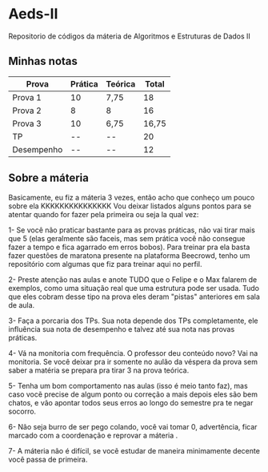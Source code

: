 # Aeds-II
Repositorio de códigos da máteria de Algoritmos e Estruturas de Dados II

## Minhas notas
| Prova | Prática | Teórica | Total |
| --- | --- | --- | --- |
| Prova 1| 10 | 7,75 | 18 |
| Prova 2| 8 | 8 | 16 |
| Prova 3| 10 | 6,75 | 16,75 |
| TP | -- | -- | 20 |
| Desempenho| -- | -- | 12 |

## Sobre a máteria
Basicamente, eu fiz a máteria 3 vezes, então acho que conheço um pouco sobre ela KKKKKKKKKKKKKKK 
Vou deixar listados alguns pontos para se atentar quando for fazer pela primeira ou seja la qual vez:

1- Se você não praticar bastante para as provas práticas, não vai tirar mais que 5 (elas geralmente são faceis, mas sem prática você não consegue fazer a tempo e fica agarrado em erros bobos). Para treinar pra ela basta fazer questões de maratona presente na plataforma Beecrowd, tenho um repositório com algumas que fiz para treinar aqui no perfil.

2- Preste atenção nas aulas e anote TUDO que o Felipe e o Max falarem de exemplos, como uma situação real que uma estrutura pode ser usada. Tudo que eles cobram desse tipo na prova eles deram "pistas" anteriores em sala de aula.

3- Faça a porcaria dos TPs. Sua nota depende dos TPs completamente, ele influência sua nota de desempenho e talvez até sua nota nas provas práticas.

4- Vá na monitoria com frequência. O professor deu conteúdo novo? Vai na monitoria. Se você deixar pra ir somente no aulão da véspera da prova sem saber a matéria se prepara pra tirar 3 na prova teórica.

5- Tenha um bom comportamento nas aulas (isso é meio tanto faz), mas caso vocẽ precise de algum ponto ou correção a mais depois eles são bem chatos, e vão apontar todos seus erros ao longo do semestre pra te negar socorro.

6- Não seja burro de ser pego colando, você vai tomar 0, advertência, ficar marcado com a coordenação e reprovar a máteria .

7- A máteria não é difícil, se vocẽ estudar de maneira minimamente decente você passa de primeira.
